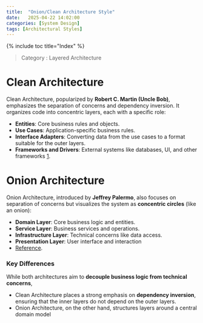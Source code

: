 ```yaml
---
title:  "Onion/Clean Architecture Style"
date:   2025-04-22 14:02:00
categories: [System Design]
tags: [Architectural Styles]
---
```


{% include toc title="Index" %}

> Category : Layered Architecture

# Clean Architecture
Clean Architecture, popularized by **Robert C. Martin (Uncle Bob)**, emphasizes the separation of concerns and dependency inversion. It organizes code into concentric layers, each with a specific role:
- **Entities**: Core business rules and objects.
- **Use Cases**: Application-specific business rules.
- **Interface Adapters**: Converting data from the use cases to a format suitable for the outer layers.
- **Frameworks and Drivers**: External systems like databases, UI, and other frameworks [1](https://code-maze.com/dotnet-differences-between-onion-architecture-and-clean-architecture/).

# Onion Architecture
Onion Architecture, introduced by **Jeffrey Palermo**, also focuses on separation of concerns but visualizes the system as **concentric circles** (like an onion):
- **Domain Layer**: Core business logic and entities.
- **Service Layer**: Business services and operations.
- **Infrastructure Layer**: Technical concerns like data access.
- **Presentation Layer**: User interface and interaction 
- [Reference](https://code-maze.com/dotnet-differences-between-onion-architecture-and-clean-architecture/).

### Key Differences
While both architectures aim to **decouple business logic from technical concerns**, 
- Clean Architecture places a strong emphasis on **dependency inversion**, ensuring that the inner layers do not depend on the outer layers. 
- Onion Architecture, on the other hand, structures layers around a central domain model 

